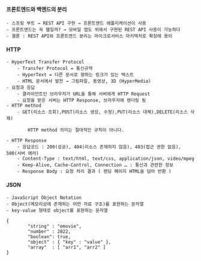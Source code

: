 #### 프론트엔드와 백엔드의 분리
    - 스프링 부트 → REST API 구현 → 프론트엔드 애플리케이션이 사용
    - 프론트엔드는 꼭 웹일까? → 모바일 앱도 위에서 구현된 REST API 사용이 가능하다
    - 결론 : REST API와 프론트엔드 분리는 마이크로서비스 아키텍처로 확장에 용이
#### HTTP
    - HyperText Transfer Protocol
        - Transfer Protocol = 통신규약
        - HyperText = 다른 문서로 향하는 링크가 있는 텍스트
        - HTML 문서에서 발전 → 그림파일, 동영상, 3D (HyperMedia)
    - 요청과 응답
        - 클라이언트인 브라우저가 URL을 통해 서버에게 HTTP Request
        - 요청을 받은 서버는 HTTP Response, 브라우저에 렌더링 됨
    - HTTP method
        - GET(리소스 조회),POST(리소스 생성, 수정),PUT(리소스 대체),DELETE(리소스 삭제)
            
            HTTP method 의미는 절대적인 규칙이 아니다.
            
    - HTTP Response
        - 응답코드 : 200(성공), 404(리소스 존재하지 않음), 403(접근 권한 없음), 500(서버 에러)
        - Content-Type : text/html, text/css, application/json, video/mpeg
        - Keep-Alive, Cache-Control, Connection … : 통신과 관련한 정보
        - Response Body : 요청 처리 결과 ( 랜딩 페이지 HTML을 담아 반환 )
#### JSON
    - JavaScript Object Notation
    - Object(메모리상에 존재하는 어떤 자료 구조)를 표현하는 문자열
    - key-value 형태로 object를 표현하는 문자열

```
{
		"string" : "emovie",
		"number" : 2022,
		"boolean": true,
		"object" : { "key" : "value" },
		"array"  : [ "arr1", "arr2" ]
}
```
